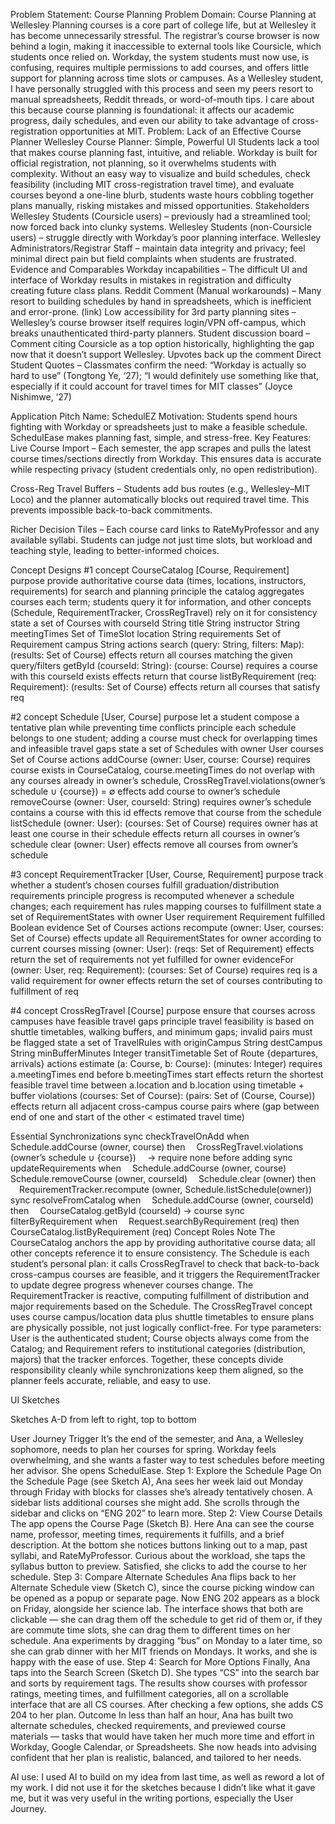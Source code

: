 Problem Statement: Course Planning
Problem Domain: Course Planning at Wellesley
Planning courses is a core part of college life, but at Wellesley it has become unnecessarily stressful. The registrar’s course browser is now behind a login, making it inaccessible to external tools like Coursicle, which students once relied on. Workday, the system students must now use, is confusing, requires multiple permissions to add courses, and offers little support for planning across time slots or campuses. As a Wellesley student, I have personally struggled with this process and seen my peers resort to manual spreadsheets, Reddit threads, or word-of-mouth tips. I care about this because course planning is foundational: it affects our academic progress, daily schedules, and even our ability to take advantage of cross-registration opportunities at MIT.
Problem: Lack of an Effective Course Planner
Wellesley Course Planner: Simple, Powerful UI
Students lack a tool that makes course planning fast, intuitive, and reliable. Workday is built for official registration, not planning, so it overwhelms students with complexity. Without an easy way to visualize and build schedules, check feasibility (including MIT cross-registration travel time), and evaluate courses beyond a one-line blurb, students waste hours cobbling together plans manually, risking mistakes and missed opportunities.
Stakeholders
Wellesley Students (Coursicle users) – previously had a streamlined tool; now forced back into clunky systems.
Wellesley Students (non-Coursicle users) – struggle directly with Workday’s poor planning interface.
Wellesley Administrators/Registrar Staff – maintain data integrity and privacy; feel minimal direct pain but field complaints when students are frustrated.
Evidence and Comparables
Workday incapabilities – The difficult UI and interface of Workday results in mistakes in registration and difficulty creating future class plans.
Reddit Comment (Manual workarounds) – Many resort to building schedules by hand in spreadsheets, which is inefficient and error-prone. (link)
Low accessibility for 3rd party planning sites – Wellesley’s course browser itself requires login/VPN off-campus, which breaks unauthenticated third-party planners.
Student discussion board – Comment citing Coursicle as a top option historically, highlighting the gap now that it doesn’t support Wellesley. Upvotes back up the comment
Direct Student Quotes – Classmates confirm the need: “Workday is actually so hard to use” (Tongtong Ye, ‘27); “I would definitely use something like that, especially if it could account for travel times for MIT classes” (Joyce Nishimwe, ‘27)



Application Pitch
Name: SchedulEZ
Motivation: Students spend hours fighting with Workday or spreadsheets just to make a feasible schedule. SchedulEase makes planning fast, simple, and stress-free.
Key Features:
Live Course Import – Each semester, the app scrapes and pulls the latest course times/sections directly from Workday. This ensures data is accurate while respecting privacy (student credentials only, no open redistribution).


Cross-Reg Travel Buffers – Students add bus routes (e.g., Wellesley–MIT Loco) and the planner automatically blocks out required travel time. This prevents impossible back-to-back commitments.


Richer Decision Tiles – Each course card links to RateMyProfessor and any available syllabi. Students can judge not just time slots, but workload and teaching style, leading to better-informed choices.



Concept Designs
#1
concept CourseCatalog [Course, Requirement]
 purpose
 provide authoritative course data (times, locations, instructors, requirements) for search and planning
principle
 the catalog aggregates courses each term; students query it for information, and other concepts (Schedule, RequirementTracker, CrossRegTravel) rely on it for consistency
state
 a set of Courses with
courseId String
title String
instructor String
meetingTimes Set of TimeSlot
location String
requirements Set of Requirement
campus String
actions
search (query: String, filters: Map): (results: Set of Course)
		effects return all courses matching the given query/filters
	getById (courseId: String): (course: Course)
		requires a course with this courseId exists
		effects return that course
	listByRequirement (req: Requirement): (results: Set of Course)
		effects return all courses that satisfy req

#2
concept Schedule [User, Course]
 purpose
 let a student compose a tentative plan while preventing time conflicts
principle
 each schedule belongs to one student; adding a course must check for overlapping times and infeasible travel gaps
state
 a set of Schedules with
owner User
courses Set of Course
actions
addCourse (owner: User, course: Course)
	requires course exists in CourseCatalog, course.meetingTimes do not overlap with any courses already in owner’s schedule, CrossRegTravel.violations(owner’s schedule ∪ {course}) = ∅
	effects add course to owner’s schedule
removeCourse (owner: User, courseId: String)
	requires owner’s schedule contains a course with this id
	effects remove that course from the schedule
listSchedule (owner: User): (courses: Set of Course)
	requires owner has at least one course in their schedule
	effects return all courses in owner’s schedule
clear (owner: User)
	effects remove all courses from owner’s schedule

#3
concept RequirementTracker [User, Course, Requirement]
 purpose
 track whether a student’s chosen courses fulfill graduation/distribution requirements
principle
 progress is recomputed whenever a schedule changes; each requirement has rules mapping courses to fulfillment
state
 a set of RequirementStates with
owner User
requirement Requirement
fulfilled Boolean
evidence Set of Courses
actions
recompute (owner: User, courses: Set of Course)
	effects update all RequirementStates for owner according to current courses
missing (owner: User): (reqs: Set of Requirement)
	effects return the set of requirements not yet fulfilled for owner
evidenceFor (owner: User, req: Requirement): (courses: Set of Course)
	requires req is a valid requirement for owner
	effects return the set of courses contributing to fulfillment of req


#4
concept CrossRegTravel [Course]
 purpose
 ensure that courses across campuses have feasible travel gaps
principle
 travel feasibility is based on shuttle timetables, walking buffers, and minimum gaps; invalid pairs must be flagged
state
 a set of TravelRules with
originCampus String
destCampus String
minBufferMinutes Integer
transitTimetable Set of Route {departures, arrivals}
actions
estimate (a: Course, b: Course): (minutes: Integer)
	requires a.meetingTimes end before b.meetingTimes start
	effects return the shortest feasible travel time between a.location and b.location using timetable + buffer
violations (courses: Set of Course): (pairs: Set of (Course, Course))
	effects return all adjacent cross-campus course pairs where (gap between end of one and start of the other < estimated travel time)

Essential Synchronizations
sync checkTravelOnAdd
 when
  Schedule.addCourse (owner, course)
 then
  CrossRegTravel.violations (owner’s schedule ∪ {course})
  → require none before adding
sync updateRequirements
 when
  Schedule.addCourse (owner, course)
  Schedule.removeCourse (owner, courseId)
  Schedule.clear (owner)
 then
  RequirementTracker.recompute (owner, Schedule.listSchedule(owner))
sync resolveFromCatalog
 when
  Schedule.addCourse (owner, courseId)
 then
  CourseCatalog.getById (courseId) → course
sync filterByRequirement
 when
  Request.searchByRequirement (req)
 then
  CourseCatalog.listByRequirement (req)
Concept Roles Note
The CourseCatalog anchors the app by providing authoritative course data; all other concepts reference it to ensure consistency. The Schedule is each student’s personal plan: it calls CrossRegTravel to check that back-to-back cross-campus courses are feasible, and it triggers the RequirementTracker to update degree progress whenever courses change. The RequirementTracker is reactive, computing fulfillment of distribution and major requirements based on the Schedule. The CrossRegTravel concept uses course campus/location data plus shuttle timetables to ensure plans are physically possible, not just logically conflict-free.
For type parameters: User is the authenticated student; Course objects always come from the Catalog; and Requirement refers to institutional categories (distribution, majors) that the tracker enforces. Together, these concepts divide responsibility cleanly while synchronizations keep them aligned, so the planner feels accurate, reliable, and easy to use.

UI Sketches

Sketches A-D from left to right, top to bottom

User Journey
Trigger
 It’s the end of the semester, and Ana, a Wellesley sophomore, needs to plan her courses for spring. Workday feels overwhelming, and she wants a faster way to test schedules before meeting her advisor. She opens SchedulEase.
Step 1: Explore the Schedule Page
 On the Schedule Page (see Sketch A), Ana sees her week laid out Monday through Friday with blocks for classes she’s already tentatively chosen. A sidebar lists additional courses she might add. She scrolls through the sidebar and clicks on “ENG 202” to learn more.
Step 2: View Course Details
 The app opens the Course Page (Sketch B). Here Ana can see the course name, professor, meeting times, requirements it fulfills, and a brief description. At the bottom she notices buttons linking out to a map, past syllabi, and RateMyProfessor. Curious about the workload, she taps the syllabus button to preview. Satisfied, she clicks to add the course to her schedule.
Step 3: Compare Alternate Schedules
 Ana flips back to her Alternate Schedule view (Sketch C), since the course picking window can be opened as a popup or separate page. Now ENG 202 appears as a block on Friday, alongside her science lab. The interface shows that both are clickable — she can drag them off the schedule to get rid of them or, if they are commute time slots, she can drag them to different times on her schedule. Ana experiments by dragging “bus” on Monday to a later time, so she can grab dinner with her MIT friends on Mondays. It works, and she is happy with the ease of use.
Step 4: Search for More Options
 Finally, Ana taps into the Search Screen (Sketch D). She types “CS” into the search bar and sorts by requirement tags. The results show courses with professor ratings, meeting times, and fulfillment categories, all on a scrollable interface that are all CS courses. After checking a few options, she adds CS 204 to her plan.
Outcome
 In less than half an hour, Ana has built two alternate schedules, checked requirements, and previewed course materials — tasks that would have taken her much more time and effort in Workday, Google Calendar, or Spreadsheets. She now heads into advising confident that her plan is realistic, balanced, and tailored to her needs.

AI use: I used AI to build on my idea from last time, as well as reword a lot of my work. I did not use it for the sketches because I didn’t like what it gave me, but it was very useful in the writing portions, especially the User Journey.

